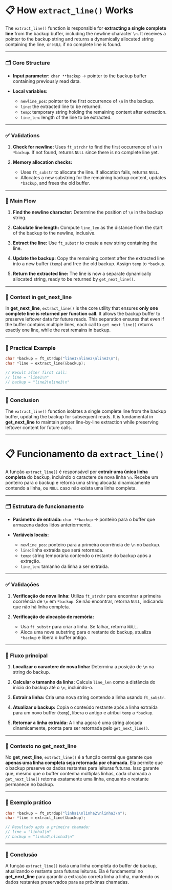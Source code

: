 # 📋 How `extract_line()` Works

The `extract_line()` function is responsible for **extracting a single complete line** from the backup buffer, including the newline character `\n`. It receives a pointer to the backup string and returns a dynamically allocated string containing the line, or `NULL` if no complete line is found.

---

### 🗂️ Core Structure

* **Input parameter:**
  `char **backup` → pointer to the backup buffer containing previously read data.
* **Local variables:**

  * `newline_pos`: pointer to the first occurrence of `\n` in the backup.
  * `line`: the extracted line to be returned.
  * `temp`: temporary string holding the remaining content after extraction.
  * `line_len`: length of the line to be extracted.

---

### ✅ Validations

1. **Check for newline:**
   Uses `ft_strchr` to find the first occurrence of `\n` in `*backup`. If not found, returns `NULL` since there is no complete line yet.

2. **Memory allocation checks:**

   * Uses `ft_substr` to allocate the line. If allocation fails, returns `NULL`.
   * Allocates a new substring for the remaining backup content, updates `*backup`, and frees the old buffer.

---

### 🔄 Main Flow

1. **Find the newline character:**
   Determine the position of `\n` in the backup string.

2. **Calculate line length:**
   Compute `line_len` as the distance from the start of the backup to the newline, inclusive.

3. **Extract the line:**
   Use `ft_substr` to create a new string containing the line.

4. **Update the backup:**
   Copy the remaining content after the extracted line into a new buffer (`temp`) and free the old backup. Assign `temp` to `*backup`.

5. **Return the extracted line:**
   The line is now a separate dynamically allocated string, ready to be returned by `get_next_line()`.

---

### 🔗 Context in get\_next\_line

In **get\_next\_line**, `extract_line()` is the core utility that ensures **only one complete line is returned per function call**. It allows the backup buffer to preserve leftover data for future reads. This separation ensures that even if the buffer contains multiple lines, each call to `get_next_line()` returns exactly one line, while the rest remains in backup.

---

### 📝 Practical Example

```c
char *backup = ft_strdup("line1\nline2\nline3\n");
char *line = extract_line(&backup);

// Result after first call:
// line = "line1\n"
// backup = "line2\nline3\n"
```

---

### 🎯 Conclusion

The `extract_line()` function isolates a single complete line from the backup buffer, updating the backup for subsequent reads. It is fundamental in **get\_next\_line** to maintain proper line-by-line extraction while preserving leftover content for future calls.

---

# 📋 Funcionamento da `extract_line()`

A função `extract_line()` é responsável por **extrair uma única linha completa** do backup, incluindo o caractere de nova linha `\n`. Recebe um ponteiro para o backup e retorna uma string alocada dinamicamente contendo a linha, ou `NULL` caso não exista uma linha completa.

---

### 🗂️ Estrutura de funcionamento

* **Parâmetro de entrada:**
  `char **backup` → ponteiro para o buffer que armazena dados lidos anteriormente.
* **Variáveis locais:**

  * `newline_pos`: ponteiro para a primeira ocorrência de `\n` no backup.
  * `line`: linha extraída que será retornada.
  * `temp`: string temporária contendo o restante do backup após a extração.
  * `line_len`: tamanho da linha a ser extraída.

---

### ✅ Validações

1. **Verificação de nova linha:**
   Utiliza `ft_strchr` para encontrar a primeira ocorrência de `\n` em `*backup`. Se não encontrar, retorna `NULL`, indicando que não há linha completa.

2. **Verificação de alocação de memória:**

   * Usa `ft_substr` para criar a linha. Se falhar, retorna `NULL`.
   * Aloca uma nova substring para o restante do backup, atualiza `*backup` e libera o buffer antigo.

---

### 🔄 Fluxo principal

1. **Localizar o caractere de nova linha:**
   Determina a posição de `\n` na string do backup.

2. **Calcular o tamanho da linha:**
   Calcula `line_len` como a distância do início do backup até o `\n`, incluindo-o.

3. **Extrair a linha:**
   Cria uma nova string contendo a linha usando `ft_substr`.

4. **Atualizar o backup:**
   Copia o conteúdo restante após a linha extraída para um novo buffer (`temp`), libera o antigo e atribui `temp` a `*backup`.

5. **Retornar a linha extraída:**
   A linha agora é uma string alocada dinamicamente, pronta para ser retornada pelo `get_next_line()`.

---

### 🔗 Contexto no get\_next\_line

No **get\_next\_line**, `extract_line()` é a função central que garante que **apenas uma linha completa seja retornada por chamada**. Ela permite que o backup preserve os dados restantes para leituras futuras. Isso garante que, mesmo que o buffer contenha múltiplas linhas, cada chamada a `get_next_line()` retorna exatamente uma linha, enquanto o restante permanece no backup.

---

### 📝 Exemplo prático

```c
char *backup = ft_strdup("linha1\nlinha2\nlinha3\n");
char *line = extract_line(&backup);

// Resultado após a primeira chamada:
// line = "linha1\n"
// backup = "linha2\nlinha3\n"
```

---

### 🎯 Conclusão

A função `extract_line()` isola uma linha completa do buffer de backup, atualizando o restante para futuras leituras. Ela é fundamental no **get\_next\_line** para garantir a extração correta linha a linha, mantendo os dados restantes preservados para as próximas chamadas.
